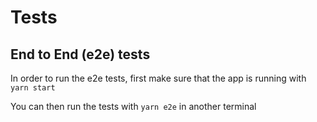 # Tests

## End to End (e2e) tests

In order to run the e2e tests, first make sure that the app is running with `yarn start`

You can then run the tests with `yarn e2e` in another terminal
